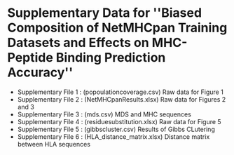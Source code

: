 # Supplementary Data for ''Biased Composition of NetMHCpan Training Datasets and Effects on MHC-Peptide Binding Prediction Accuracy''

* Supplementary File 1 : (popoulationcoverage.csv)  Raw data for Figure 1
* Supplementary File 2 : (NetMHCpanResults.xlsx)    Raw data for Figures 2 and 3
* Supplementary File 3 : (mds.csv)                  MDS and MHC sequences
* Supplementary File 4 : (residuesubstitution.xlsx) Raw data for Figure 5
* Supplementary File 5 : (gibbscluster.csv)         Results of Gibbs CLutering
* Supplementary File 6 : (HLA_distance_matrix.xlsx) Distance matrix between HLA sequences
